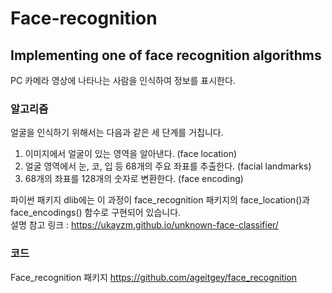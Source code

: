 # Face-recognition
## Implementing one of face recognition algorithms
PC 카메라 영상에 나타나는 사람을 인식하여 정보를 표시한다.   

### 알고리즘
얼굴을 인식하기 위해서는 다음과 같은 세 단계를 거칩니다.   
           
1. 이미지에서 얼굴이 있는 영역을 알아낸다. (face location)   
2. 얼굴 영역에서 눈, 코, 입 등 68개의 주요 좌표를 추출한다. (facial landmarks)   
3. 68개의 좌표를 128개의 숫자로 변환한다. (face encoding)   
   
파이썬 패키지 dlib에는 이 과정이 face_recognition 패키지의 face_location()과 face_encodings() 함수로 구현되어 있습니다.    
설명 참고 링크 : https://ukayzm.github.io/unknown-face-classifier/   

### 코드
Face_recognition 패키지
https://github.com/ageitgey/face_recognition
